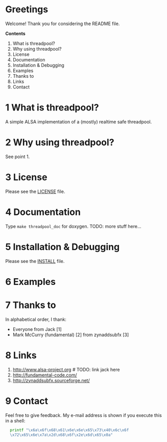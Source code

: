 # Greetings
Welcome! Thank you for considering the README file.

**Contents**
  1. What is threadpool?
  2. Why using threadpool?
  3. License
  4. Documentation
  5. Installation & Debugging
  6. Examples
  7. Thanks to
  8. Links
  9. Contact

# 1 What is threadpool?
A simple ALSA implementation of a (mostly) realtime safe threadpool.

# 2 Why using threadpool?
See point 1.

# 3 License
Please see the [LICENSE](LICENSE.txt) file.

# 4 Documentation
Type `make threadpool_doc` for doxygen. TODO: more stuff here...

# 5 Installation & Debugging
Please see the [INSTALL](INSTALL.txt) file.

# 6 Examples

# 7 Thanks to
In alphabetical order, I thank:
  * Everyone from Jack [1]
  * Mark McCurry (fundamental) [2] from zynaddsubfx [3]

# 8 Links
  1. http://www.alsa-project.org # TODO: link jack here
  2. http://fundamental-code.com/
  3. http://zynaddsubfx.sourceforge.net/

# 9 Contact

Feel free to give feedback. My e-mail address is shown if you execute this in
a shell:
```sh
  printf "\x6a\x6f\x68\x61\x6e\x6e\x65\x73\x40\x6c\x6f
  \x72\x65\x6e\x7a\x2d\x68\x6f\x2e\x6d\x65\x0a"
```
